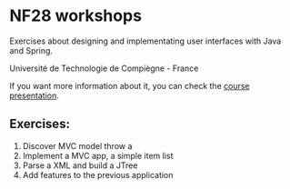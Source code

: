 NF28 workshops
=======
Exercises about designing and implementating user interfaces with Java and Spring.

Université de Technologie de Compiègne - France

If you want more information about it, you can check the [course presentation](http://cap.utc.fr/portail_UV/detailuv.php?uv=NF28&page=general&lang=GB).

Exercises:
----------

1.  Discover MVC model throw a 
2.  Implement a MVC app, a simple item list
3.  Parse a XML and build a JTree
4.  Add features to the previous application
